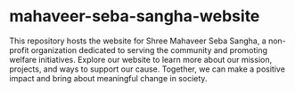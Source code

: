 # mahaveer-seba-sangha-website
This repository hosts the website for Shree Mahaveer Seba Sangha, a non-profit organization dedicated to serving the community and promoting welfare initiatives. Explore our website to learn more about our mission, projects, and ways to support our cause. Together, we can make a positive impact and bring about meaningful change in society.
